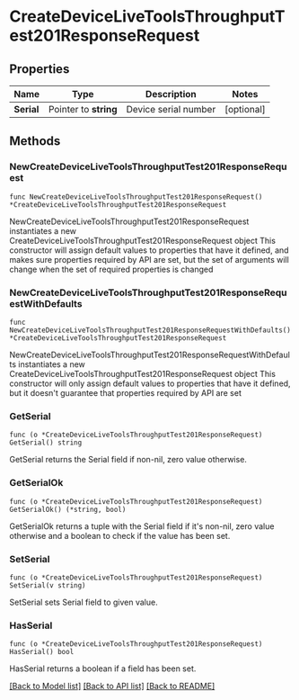 # CreateDeviceLiveToolsThroughputTest201ResponseRequest

## Properties

Name | Type | Description | Notes
------------ | ------------- | ------------- | -------------
**Serial** | Pointer to **string** | Device serial number | [optional] 

## Methods

### NewCreateDeviceLiveToolsThroughputTest201ResponseRequest

`func NewCreateDeviceLiveToolsThroughputTest201ResponseRequest() *CreateDeviceLiveToolsThroughputTest201ResponseRequest`

NewCreateDeviceLiveToolsThroughputTest201ResponseRequest instantiates a new CreateDeviceLiveToolsThroughputTest201ResponseRequest object
This constructor will assign default values to properties that have it defined,
and makes sure properties required by API are set, but the set of arguments
will change when the set of required properties is changed

### NewCreateDeviceLiveToolsThroughputTest201ResponseRequestWithDefaults

`func NewCreateDeviceLiveToolsThroughputTest201ResponseRequestWithDefaults() *CreateDeviceLiveToolsThroughputTest201ResponseRequest`

NewCreateDeviceLiveToolsThroughputTest201ResponseRequestWithDefaults instantiates a new CreateDeviceLiveToolsThroughputTest201ResponseRequest object
This constructor will only assign default values to properties that have it defined,
but it doesn't guarantee that properties required by API are set

### GetSerial

`func (o *CreateDeviceLiveToolsThroughputTest201ResponseRequest) GetSerial() string`

GetSerial returns the Serial field if non-nil, zero value otherwise.

### GetSerialOk

`func (o *CreateDeviceLiveToolsThroughputTest201ResponseRequest) GetSerialOk() (*string, bool)`

GetSerialOk returns a tuple with the Serial field if it's non-nil, zero value otherwise
and a boolean to check if the value has been set.

### SetSerial

`func (o *CreateDeviceLiveToolsThroughputTest201ResponseRequest) SetSerial(v string)`

SetSerial sets Serial field to given value.

### HasSerial

`func (o *CreateDeviceLiveToolsThroughputTest201ResponseRequest) HasSerial() bool`

HasSerial returns a boolean if a field has been set.


[[Back to Model list]](../README.md#documentation-for-models) [[Back to API list]](../README.md#documentation-for-api-endpoints) [[Back to README]](../README.md)


